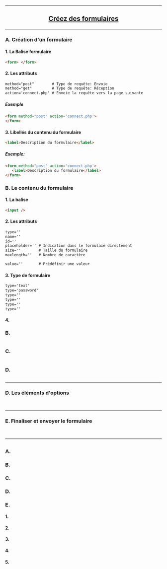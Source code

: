 ---------------------------------------------------------------------------------------------------------------------------------------------------------------
## <p align='center'> [Créez des formulaires](https://openclassrooms.com/fr/courses/1603881-apprenez-a-creer-votre-site-web-avec-html5-et-css3/1607171-creez-des-formulaires)</p>

---------------------------------------------------------------------------------------------------------------------------------------------------------------
### A. Création d'un formulaire 

#### 1. La Balise formulaire
```html
<form> </form>
```

#### 2. Les attributs
```html
method="post"        # Type de requête: Envoie
method="get"         # Type de requête: Réception 
action='connect.php' # Envoie la requête vers la page suivante
```
##### Exemple
```html
<form method="post" action='connect.php'> 
</form>
```

#### 3. Libellés du contenu du formulaire
```html
<label>Description du formulaire</label>
```

##### Exemple:
```html
<form method="post" action='connect.php'> 
   <label>Description du formulaire</label>
</form>
```

### B. Le contenu du formulaire
#### 1. La balise
```html
<input />
```
#### 2. Les attributs
```html
type=''
name=''
id=''
placeholder='' # Indication dans le formulaie directement
size=''        # Taille du formulaire
maxlength=''   # Nombre de caractère

value=''       # Prédéfinir une valeur
```

#### 3. Type de formulaire
```html
type='text'
type='password'
type=''
type=''
type=''
type=''
```


#### 4. 



### B. 
```
```
### C. 
```
```
### D. 
```
```



---------------------------------------------------------------------------------------------------------------------------------------------------------------
### D. Les éléments d'options


<br />

---------------------------------------------------------------------------------------------------------------------------------------------------------------
### E. Finaliser et envoyer le formulaire

<br />

---------------------------------------------------------------------------------------------------------------------------------------------------------------
## <p align='center'> []()</p>

### A.
### B.
### C.
### D.
### E.


#### 1.
#### 2.
#### 3.
#### 4.
#### 5.

```
```

